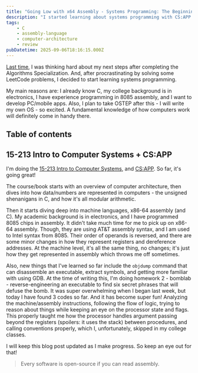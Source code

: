 ```yaml
---
title: "Going Low with x64 Assembly - Systems Programming: The Beginning"
description: "I started learning about systems programming with CS:APP book and ICS course, after completing Algorithms specialization"
tags:
    - C
    - assembly-language
    - computer-architecture
    - review
pubDatetime: 2025-09-06T18:16:15.000Z
---
```


[Last time](/posts/course-review-coursera-tim-roughgarden-algorithms-npcomplete), I was thinking hard about my next steps after completing
the Algorithms Specialization. And, after procrastinating by solving some LeetCode problems, I decided to start learning systems programming.

My main reasons are: I already know C, my college background is in electronics, I have experience programming in 8085 assembly, and I want to develop PC/mobile apps. Also, I plan to take OSTEP after this - I will write my own OS - so excited. A fundamental knowledge of how computers work will definitely come in handy there.

## Table of contents

## 15-213 Intro to Computer Systems + CS:APP

I'm doing the [15-213 Intro to Computer Systems](https://www.cs.cmu.edu/afs/cs/academic/class/15213-f15/www/index.html), and [CS:APP](https://csapp.cs.cmu.edu/). So far, it's going great!

The course/book starts with an overview of computer architecture, then dives into how data/numbers are represented in computers - the unsigned shenanigans in C, and how it's all modular arithmetic.

Then it starts diving deep into machine languages, x86-64 assembly (and C). My academic background is in electronics, and I have programmed 8085 chips in assembly. It didn't take much time for me to pick up on x86-64 assembly. Though, they are using AT&T assembly syntax, and I am used to Intel syntax from 8085. Their order of operands is reversed, and there are some minor changes in how they represent registers and dereference addresses. At the machine level, it's all the same thing, no changes; it's just how they get represented in assembly which throws me off sometimes.

Also, new things that I've learned so far include the `objdump` command that can disassemble an executable, extract symbols, and getting more familiar with using GDB. At the time of writing this, I'm doing homework 2 - bomblab - reverse-engineering an executable to find six secret phrases that will defuse the bomb. It was super overwhelming when I began last week, but today I have found 3 codes so far. And it has become super fun! Analyzing the machine/assembly instructions, following the flow of logic, trying to reason about things while keeping an eye on the processor state and flags. This properly taught me how the processor handles argument passing beyond the registers (spoilers: it uses the stack) between procedures, and calling conventions properly, which I, unfortunately, skipped in my college classes.

I will keep this blog post updated as I make progress. So keep an eye out for that!

> Every software is open-source if you can read assembly.
